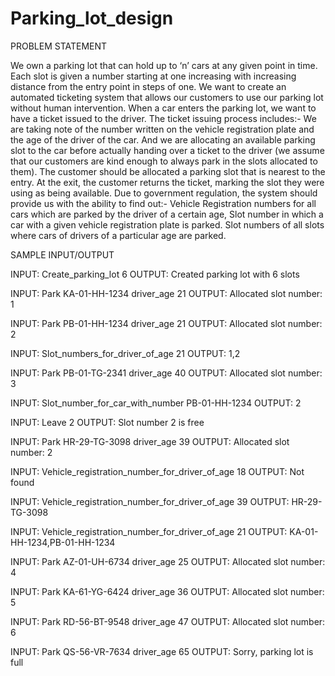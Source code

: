 # Parking_lot_design

PROBLEM STATEMENT

We own a parking lot that can hold up to ‘n’ cars at any given point in time. Each slot is given a number starting at one increasing with increasing distance from the entry point in steps of one. We want to create an automated ticketing system that allows our customers to use our parking lot without human intervention.
When a car enters the parking lot, we want to have a ticket issued to the driver. The ticket issuing process includes:- 
We are taking note of the number written on the vehicle registration plate and the age of the driver of the car.
And we are allocating an available parking slot to the car before actually handing over a ticket to the driver (we assume that our customers are kind enough to always park in the slots allocated to them).
The customer should be allocated a parking slot that is nearest to the entry. At the exit, the customer returns the ticket, marking the slot they were using as being available.
Due to government regulation, the system should provide us with the ability to find out:-
Vehicle Registration numbers for all cars which are parked by the driver of a certain age,
Slot number in which a car with a given vehicle registration plate is parked. 
Slot numbers of all slots where cars of drivers of a particular age are parked.


SAMPLE INPUT/OUTPUT


INPUT: Create_parking_lot 6
OUTPUT: Created parking lot with 6 slots



INPUT: Park KA-01-HH-1234 driver_age 21
OUTPUT: Allocated slot number: 1




INPUT: Park PB-01-HH-1234 driver_age 21
OUTPUT: Allocated slot number: 2




INPUT: Slot_numbers_for_driver_of_age 21
OUTPUT: 1,2




INPUT: Park PB-01-TG-2341 driver_age 40
OUTPUT: Allocated slot number: 3



INPUT: Slot_number_for_car_with_number PB-01-HH-1234
OUTPUT: 2




INPUT: Leave 2
OUTPUT: Slot number 2 is free



INPUT: Park HR-29-TG-3098 driver_age 39
OUTPUT: Allocated slot number: 2



INPUT: Vehicle_registration_number_for_driver_of_age 18
OUTPUT: Not found




INPUT: Vehicle_registration_number_for_driver_of_age 39
OUTPUT: HR-29-TG-3098



INPUT: Vehicle_registration_number_for_driver_of_age 21
OUTPUT: KA-01-HH-1234,PB-01-HH-1234



INPUT: Park AZ-01-UH-6734 driver_age 25
OUTPUT: Allocated slot number: 4



INPUT: Park KA-61-YG-6424 driver_age 36
OUTPUT: Allocated slot number: 5



INPUT: Park RD-56-BT-9548 driver_age 47
OUTPUT: Allocated slot number: 6



INPUT: Park QS-56-VR-7634 driver_age 65
OUTPUT: Sorry, parking lot is full
